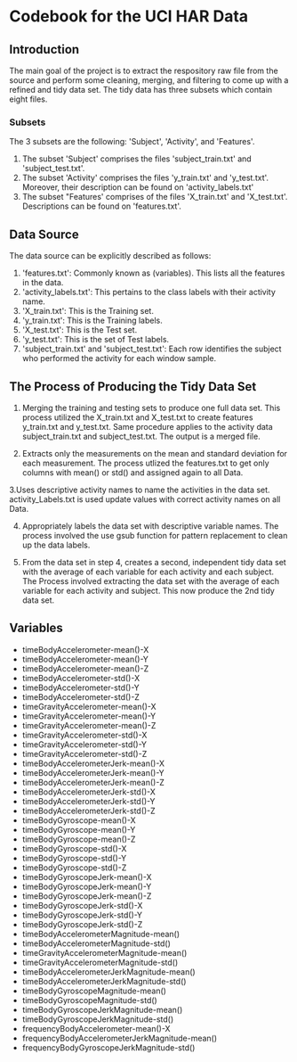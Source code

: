 # Codebook for the UCI HAR Data 

## Introduction
The main goal of the project is to extract the respository raw file from the source and perform some cleaning, merging, and filtering to come up with a refined and tidy data set. The tidy data has three subsets which contain eight files.

### Subsets
The 3 subsets are the following: 'Subject', 'Activity', and 'Features'.
1. The subset 'Subject' comprises the files 'subject_train.txt' and 'subject_test.txt'.
2. The subset 'Activity' comprises the files 'y_train.txt' and 'y_test.txt'. Moreover, their description can be found on 'activity_labels.txt'
3. The subset "Features' comprises of the files 'X_train.txt' and 'X_test.txt'. Descriptions can be found on 'features.txt'.

## Data Source
The data source can be explicitly described as follows:
1. 'features.txt': Commonly known as (variables). This lists all the features in the data.
2. 'activity_labels.txt': This pertains to the class labels with their activity name.
3. 'X_train.txt': This is the Training set.
4. 'y_train.txt': This is the Training labels.
5. 'X_test.txt': This is the Test set.
6. 'y_test.txt': This is the set of Test labels.
7. 'subject_train.txt' and 'subject_test.txt': Each row identifies the subject who performed the activity for each window sample. 


## The Process of Producing the Tidy Data Set
1. Merging the training and testing sets to produce one full data set.
This process utilized the X_train.txt and X_test.txt to create features y_train.txt and y_test.txt. Same procedure applies to the activity data subject_train.txt and subject_test.txt. The output is a merged file.

2. Extracts only the measurements on the mean and standard deviation for each measurement.
The process utlized the features.txt to get only columns with mean() or std() and assigned again to all Data.

3.Uses descriptive activity names to name the activities in the data set.
activity_Labels.txt is used update values with correct activity names on all Data.

4. Appropriately labels the data set with descriptive variable names.
The process involved the use gsub function for pattern replacement to clean up the data labels.

5. From the data set in step 4, creates a second, independent tidy data set with the average of each variable for each activity and each subject.
The Process involved  extracting the data set with the average of each variable for each activity and subject. This now produce the 2nd tidy data set.


## Variables
* timeBodyAccelerometer-mean()-X
* timeBodyAccelerometer-mean()-Y 
* timeBodyAccelerometer-mean()-Z
* timeBodyAccelerometer-std()-X 
* timeBodyAccelerometer-std()-Y
* timeBodyAccelerometer-std()-Z 
* timeGravityAccelerometer-mean()-X
* timeGravityAccelerometer-mean()-Y 
* timeGravityAccelerometer-mean()-Z
* timeGravityAccelerometer-std()-X 
* timeGravityAccelerometer-std()-Y
* timeGravityAccelerometer-std()-Z 
* timeBodyAccelerometerJerk-mean()-X
* timeBodyAccelerometerJerk-mean()-Y 
* timeBodyAccelerometerJerk-mean()-Z
* timeBodyAccelerometerJerk-std()-X 
* timeBodyAccelerometerJerk-std()-Y
* timeBodyAccelerometerJerk-std()-Z 
* timeBodyGyroscope-mean()-X
* timeBodyGyroscope-mean()-Y 
* timeBodyGyroscope-mean()-Z 
* timeBodyGyroscope-std()-X
* timeBodyGyroscope-std()-Y 
* timeBodyGyroscope-std()-Z
* timeBodyGyroscopeJerk-mean()-X 
* timeBodyGyroscopeJerk-mean()-Y
* timeBodyGyroscopeJerk-mean()-Z 
* timeBodyGyroscopeJerk-std()-X
* timeBodyGyroscopeJerk-std()-Y 
* timeBodyGyroscopeJerk-std()-Z
* timeBodyAccelerometerMagnitude-mean()
* timeBodyAccelerometerMagnitude-std()
* timeGravityAccelerometerMagnitude-mean() 
* timeGravityAccelerometerMagnitude-std()
* timeBodyAccelerometerJerkMagnitude-mean()
* timeBodyAccelerometerJerkMagnitude-std()
* timeBodyGyroscopeMagnitude-mean()
* timeBodyGyroscopeMagnitude-std() 
* timeBodyGyroscopeJerkMagnitude-mean()
* timeBodyGyroscopeJerkMagnitude-std() 
* frequencyBodyAccelerometer-mean()-X
* frequencyBodyAccelerometerJerkMagnitude-mean()
* frequencyBodyGyroscopeJerkMagnitude-std()















